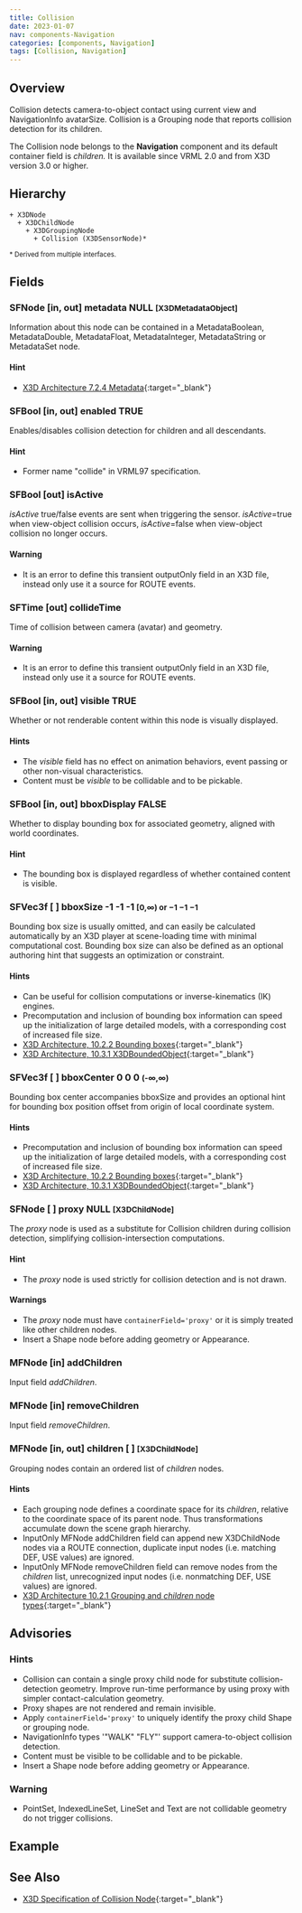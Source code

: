 ```yaml
---
title: Collision
date: 2023-01-07
nav: components-Navigation
categories: [components, Navigation]
tags: [Collision, Navigation]
---
```

<style>
.post h3 {
  word-spacing: 0.2em;
}
</style>

## Overview

Collision detects camera-to-object contact using current view and NavigationInfo avatarSize. Collision is a Grouping node that reports collision detection for its children.

The Collision node belongs to the **Navigation** component and its default container field is *children.* It is available since VRML 2.0 and from X3D version 3.0 or higher.

## Hierarchy

```
+ X3DNode
  + X3DChildNode
    + X3DGroupingNode
      + Collision (X3DSensorNode)*
```

<small>\* Derived from multiple interfaces.</small>

## Fields

### SFNode [in, out] **metadata** NULL <small>[X3DMetadataObject]</small>

Information about this node can be contained in a MetadataBoolean, MetadataDouble, MetadataFloat, MetadataInteger, MetadataString or MetadataSet node.

#### Hint

- [X3D Architecture 7.2.4 Metadata](https://www.web3d.org/specifications/X3Dv4Draft/ISO-IEC19775-1v4-IS.proof//Part01/components/core.html#Metadata){:target="_blank"}

### SFBool [in, out] **enabled** TRUE

Enables/disables collision detection for children and all descendants.

#### Hint

- Former name "collide" in VRML97 specification.

### SFBool [out] **isActive**

*isActive* true/false events are sent when triggering the sensor. *isActive*=true when view-object collision occurs, *isActive*=false when view-object collision no longer occurs.

#### Warning

- It is an error to define this transient outputOnly field in an X3D file, instead only use it a source for ROUTE events.

### SFTime [out] **collideTime**

Time of collision between camera (avatar) and geometry.

#### Warning

- It is an error to define this transient outputOnly field in an X3D file, instead only use it a source for ROUTE events.

### SFBool [in, out] **visible** TRUE

Whether or not renderable content within this node is visually displayed.

#### Hints

- The *visible* field has no effect on animation behaviors, event passing or other non-visual characteristics.
- Content must be *visible* to be collidable and to be pickable.

### SFBool [in, out] **bboxDisplay** FALSE

Whether to display bounding box for associated geometry, aligned with world coordinates.

#### Hint

- The bounding box is displayed regardless of whether contained content is visible.

### SFVec3f [ ] **bboxSize** -1 -1 -1 <small>[0,∞) or −1 −1 −1</small>

Bounding box size is usually omitted, and can easily be calculated automatically by an X3D player at scene-loading time with minimal computational cost. Bounding box size can also be defined as an optional authoring hint that suggests an optimization or constraint.

#### Hints

- Can be useful for collision computations or inverse-kinematics (IK) engines.
- Precomputation and inclusion of bounding box information can speed up the initialization of large detailed models, with a corresponding cost of increased file size.
- [X3D Architecture, 10.2.2 Bounding boxes](https://www.web3d.org/specifications/X3Dv4Draft/ISO-IEC19775-1v4-IS.proof//Part01/components/grouping.html#BoundingBoxes){:target="_blank"}
- [X3D Architecture, 10.3.1 X3DBoundedObject](https://www.web3d.org/specifications/X3Dv4Draft/ISO-IEC19775-1v4-IS.proof//Part01/components/grouping.html#X3DBoundedObject){:target="_blank"}

### SFVec3f [ ] **bboxCenter** 0 0 0 <small>(-∞,∞)</small>

Bounding box center accompanies bboxSize and provides an optional hint for bounding box position offset from origin of local coordinate system.

#### Hints

- Precomputation and inclusion of bounding box information can speed up the initialization of large detailed models, with a corresponding cost of increased file size.
- [X3D Architecture, 10.2.2 Bounding boxes](https://www.web3d.org/specifications/X3Dv4Draft/ISO-IEC19775-1v4-IS.proof//Part01/components/grouping.html#BoundingBoxes){:target="_blank"}
- [X3D Architecture, 10.3.1 X3DBoundedObject](https://www.web3d.org/specifications/X3Dv4Draft/ISO-IEC19775-1v4-IS.proof//Part01/components/grouping.html#X3DBoundedObject){:target="_blank"}

### SFNode [ ] **proxy** NULL <small>[X3DChildNode]</small>

The *proxy* node is used as a substitute for Collision children during collision detection, simplifying collision-intersection computations.

#### Hint

- The *proxy* node is used strictly for collision detection and is not drawn.

#### Warnings

- The *proxy* node must have `containerField='proxy'` or it is simply treated like other children nodes.
- Insert a Shape node before adding geometry or Appearance.

### MFNode [in] **addChildren**

Input field *addChildren*.

### MFNode [in] **removeChildren**

Input field *removeChildren*.

### MFNode [in, out] **children** [ ] <small>[X3DChildNode]</small>

Grouping nodes contain an ordered list of *children* nodes.

#### Hints

- Each grouping node defines a coordinate space for its *children*, relative to the coordinate space of its parent node. Thus transformations accumulate down the scene graph hierarchy.
- InputOnly MFNode addChildren field can append new X3DChildNode nodes via a ROUTE connection, duplicate input nodes (i.e. matching DEF, USE values) are ignored.
- InputOnly MFNode removeChildren field can remove nodes from the *children* list, unrecognized input nodes (i.e. nonmatching DEF, USE values) are ignored.
- [X3D Architecture 10.2.1 Grouping and *children* node types](https://www.web3d.org/specifications/X3Dv4Draft/ISO-IEC19775-1v4-IS.proof//Part01/components/grouping.html#GroupingAndChildrenNodes){:target="_blank"}

## Advisories

### Hints

- Collision can contain a single proxy child node for substitute collision-detection geometry. Improve run-time performance by using proxy with simpler contact-calculation geometry.
- Proxy shapes are not rendered and remain invisible.
- Apply `containerField='proxy'` to uniquely identify the proxy child Shape or grouping node.
- NavigationInfo types '"WALK" "FLY"' support camera-to-object collision detection.
- Content must be visible to be collidable and to be pickable.
- Insert a Shape node before adding geometry or Appearance.

### Warning

- PointSet, IndexedLineSet, LineSet and Text are not collidable geometry do not trigger collisions.

## Example

<x3d-canvas src="https://create3000.github.io/media/examples/Navigation/Collision/Collision.x3d" update="auto"></x3d-canvas>

## See Also

- [X3D Specification of Collision Node](https://www.web3d.org/documents/specifications/19775-1/V4.0/Part01/components/navigation.html#Collision){:target="_blank"}
